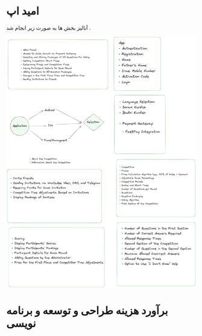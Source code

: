 # امید اپ 
آنالیز بخش ها به صورت زیر انجام شد .

![Alt_text](https://github.com/hampadco/omidapp/blob/master/source/omid.png)



# برآورد هزینه طراحی و توسعه و برنامه نویسی 




